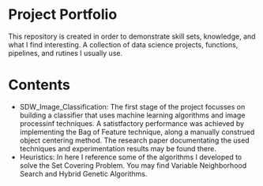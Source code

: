 # Project Portfolio
This repository is created in order to demonstrate skill sets, knowledge, and what I find interesting.
A collection of data science projects, functions, pipelines, and rutines I usually use.

# Contents
- SDW_Image_Classification: The first stage of the project focusses on building a classifier that uses machine learning algorithms and image processinf techniques. A satistfactory performance was achieved by implementing the Bag of Feature technique, along a manually construed object centering method. The research paper documentating the used techniques and experimentation results may be found there.
- Heuristics: In here I reference some of the algorithms I developed to solve the Set Covering Problem. You may find Variable Neighborhood Search and Hybrid Genetic Algorithms.
